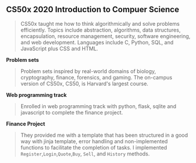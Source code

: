 ## CS50x 2020 Introduction to Compuer Science
> CS50x taught me how to think algorithmically and solve problems efficiently. Topics include abstraction, algorithms, data structures, encapsulation, resource management, security, software engineering, and web development. Languages include C, Python, SQL, and JavaScript plus CSS and HTML.

**Problem sets**

> Problem sets inspired by real-world domains of biology, cryptography, finance, forensics, and gaming. The on-campus version of CS50x, CS50, is Harvard's largest course.

**Web programming track**
> Enrolled in web programming track with python, flask, sqlite and javascript to complete the finance project.

**Finance Project**
> They provided me with a template that has been structured in a good way with jinja template, error handling and non-implemented functions to facilitate the completion of tasks.
>I implemented `Register`,`Login`,`Quote`,`Buy`, `Sell`, and `History` methods.
